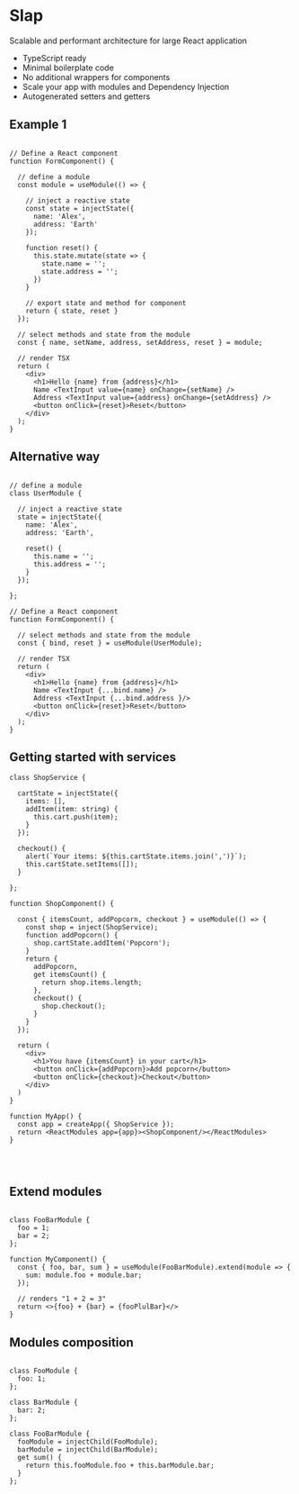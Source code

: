 # Slap

Scalable and performant architecture for large React application

- TypeScript ready
- Minimal boilerplate code
- No additional wrappers for components
- Scale your app with modules and Dependency Injection
- Autogenerated setters and getters

## Example 1

```tsx

// Define a React component
function FormComponent() {
  
  // define a module
  const module = useModule(() => {

    // inject a reactive state
    const state = injectState({
      name: 'Alex',
      address: 'Earth'
    });
    
    function reset() {
      this.state.mutate(state => {
        state.name = '';
        state.address = '';
      })
    }

    // export state and method for component
    return { state, reset }
  });

  // select methods and state from the module
  const { name, setName, address, setAddress, reset } = module;
  
  // render TSX
  return (
    <div>
      <h1>Hello {name} from {address}</h1>
      Name <TextInput value={name} onChange={setName} />
      Address <TextInput value={address} onChange={setAddress} />
      <button onClick={reset}>Reset</button>
    </div>
  );
}

```


## Alternative way

```tsx

// define a module
class UserModule {

  // inject a reactive state
  state = injectState({
    name: 'Alex',
    address: 'Earth',

    reset() {
      this.name = '';
      this.address = '';
    }
  });
  
};

// Define a React component
function FormComponent() {

  // select methods and state from the module
  const { bind, reset } = useModule(UserModule);

  // render TSX
  return (
    <div>
      <h1>Hello {name} from {address}</h1>
      Name <TextInput {...bind.name} />
      Address <TextInput {...bind.address }/>
      <button onClick={reset}>Reset</button>
    </div>
  );
}

```

## Getting started with services

```tsx
class ShopService {

  cartState = injectState({
    items: [],
    addItem(item: string) {
      this.cart.push(item);
    }
  });

  checkout() {
    alert(`Your items: ${this.cartState.items.join(',')}`);
    this.cartState.setItems([]);
  }

};

function ShopComponent() {

  const { itemsCount, addPopcorn, checkout } = useModule(() => {
    const shop = inject(ShopService);
    function addPopcorn() {
      shop.cartState.addItem('Popcorn');
    }
    return {
      addPopcorn,
      get itemsCount() {
        return shop.items.length;
      },
      checkout() {
        shop.checkout();
      }
    }
  });

  return (
    <div>
      <h1>You have {itemsCount} in your cart</h1>
      <button onClick={addPopcorn}>Add popcorn</button>
      <button onClick={checkout}>Checkout</button>
    </div>
  )
}

function MyApp() {
  const app = createApp({ ShopService });
  return <ReactModules app={app}><ShopComponent/></ReactModules>
}




```



## Extend modules

```tsx

class FooBarModule {
  foo = 1;
  bar = 2;
};

function MyComponent() {
  const { foo, bar, sum } = useModule(FooBarModule).extend(module => {
    sum: module.foo + module.bar;
  });

  // renders "1 + 2 = 3"
  return <>{foo} + {bar} = {fooPlulBar}</>
}

```

##  Modules composition

```tsx

class FooModule {
  foo: 1;
};

class BarModule {
  bar: 2;
};

class FooBarModule {
  fooModule = injectChild(FooModule);
  barModule = injectChild(BarModule);
  get sum() {
    return this.fooModule.foo + this.barModule.bar;
  }
};

```



[//]: # ()
[//]: # ()
[//]: # ( ## Get started with counter application)

[//]: # ()
[//]: # (```tsx)

[//]: # (import { mutation, useModule, ReactModules } from 'slap';)

[//]: # ()
[//]: # (// Define a Module)

[//]: # (class CounterModule {)

[//]: # ()
[//]: # (  // create reactive state)

[//]: # (  state = injectState&#40;{)

[//]: # (    counter: 1,)

[//]: # (  }&#41;;)

[//]: # ()
[//]: # (  // register mutations)

[//]: # (  @mutation&#40;&#41;)

[//]: # (  increment&#40;&#41; {)

[//]: # (    this.state.counter++;)

[//]: # (  })

[//]: # ()
[//]: # (  @mutation&#40;&#41;)

[//]: # (  decrement&#40;&#41; {)

[//]: # (    this.state.counter--;)

[//]: # (  })

[//]: # (})

[//]: # ()
[//]: # (// Define a React component)

[//]: # (function Counter&#40;&#41; {)

[//]: # (  const { counter, increment, decrement } = useModule&#40;CounterModule&#41;;)

[//]: # (  return &#40;)

[//]: # (    <div>)

[//]: # (      Counter Value = {counter})

[//]: # (      <button onClick={increment}> + </button>)

[//]: # (      <button onClick={decrement}> - </button>)

[//]: # (    </div>)

[//]: # (  &#41;;)

[//]: # (})

[//]: # ()
[//]: # (// Create your application)

[//]: # (ReactDOM.render&#40;)

[//]: # (  <ReactModules>)

[//]: # (    <Counter />)

[//]: # (  </ReactModules>,)

[//]: # (  document.getElementById&#40;'app'&#41;,)

[//]: # (&#41;;)

[//]: # (```)

[//]: # ()
[//]: # (## Multiple components TodoList example)

[//]: # ()
[//]: # (```tsx)

[//]: # (import React from 'react';)

[//]: # (import { mutation, useModule } from '../lib';)

[//]: # (import { RedumbxApp } from './RedumbxApp';)

[//]: # ()
[//]: # (export function TodoListApp&#40;&#41; {)

[//]: # (  return &#40;)

[//]: # (    <RedumbxApp>)

[//]: # (      <TodoListCounter/>)

[//]: # (      <TodoListItems/>)

[//]: # (      <TodoListButtons/>)

[//]: # (    </RedumbxApp>)

[//]: # (  &#41;;)

[//]: # (})

[//]: # ()
[//]: # (export function TodoListCounter&#40;&#41; {)

[//]: # (  const { itemsCount } = useModule&#40;TodoModule&#41;;)

[//]: # (  return &#40;)

[//]: # (    <div>)

[//]: # (      Total items:)

[//]: # (      {itemsCount})

[//]: # (    </div>)

[//]: # (  &#41;;)

[//]: # (})

[//]: # ()
[//]: # (export function TodoListItems&#40;&#41; {)

[//]: # (  const { tasks } = useModule&#40;TodoModule&#41;;)

[//]: # (  return &#40;)

[//]: # (    <ul>)

[//]: # (      {tasks.map&#40;&#40;task&#41; => &#40;)

[//]: # (        <li key={task.id} style={{ textDecoration: task.isCompleted ? 'line-through' : 'none' }}>{task.name}</li>&#41;&#41;})

[//]: # (    </ul>)

[//]: # (  &#41;;)

[//]: # (})

[//]: # ()
[//]: # (export function TodoListButtons&#40;&#41; {)

[//]: # (  const { addTask, completeAll } = useModule&#40;TodoModule&#41;;)

[//]: # (  return &#40;)

[//]: # (    <div>)

[//]: # (      <button onClick={addTask}>Add Task</button>)

[//]: # (      <button onClick={completeAll}>Complete All</button>)

[//]: # (    </div>)

[//]: # (  &#41;;)

[//]: # (})

[//]: # ()
[//]: # (class TodoModule {)

[//]: # (  state = {)

[//]: # (    counter: 3,)

[//]: # (    tasks: [)

[//]: # (      {)

[//]: # (        id: 1,)

[//]: # (        name: 'task1',)

[//]: # (        isCompleted: false)

[//]: # (      },)

[//]: # (      {)

[//]: # (        id: 2,)

[//]: # (        name: 'task2',)

[//]: # (        isCompleted: false)

[//]: # (      },)

[//]: # (    ],)

[//]: # (  };)

[//]: # ()
[//]: # (  get itemsCount&#40;&#41; {)

[//]: # (    return this.state.tasks.length;)

[//]: # (  })

[//]: # ()
[//]: # (  @mutation&#40;&#41;)

[//]: # (  addTask&#40;&#41; {)

[//]: # (    this.state.counter++;)

[//]: # (    this.state.tasks.push&#40;)

[//]: # (      {)

[//]: # (        id: this.state.counter,)

[//]: # (        name: 'new task',)

[//]: # (        isCompleted: false)

[//]: # (      },)

[//]: # (    &#41;;)

[//]: # (  })

[//]: # ()
[//]: # (  @mutation&#40;&#41;)

[//]: # (  completeAll&#40;&#41; {)

[//]: # (    this.state.tasks = this.state.tasks.map&#40;&#40;task&#41; => &#40;{)

[//]: # (      ...task,)

[//]: # (      completed: true)

[//]: # (    }&#41;&#41;;)

[//]: # (  })

[//]: # (})

[//]: # ()
[//]: # (```)

[//]: # ()
[//]: # ()
